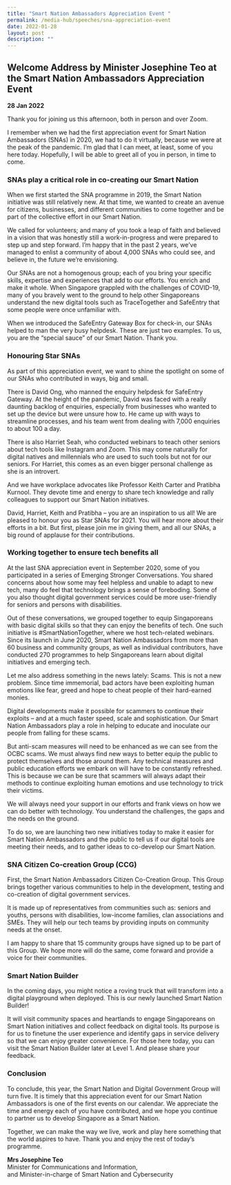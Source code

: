 ```yaml
---
title: "Smart Nation Ambassadors Appreciation Event "
permalink: /media-hub/speeches/sna-appreciation-event
date: 2022-01-28
layout: post
description: ""
---
```

## Welcome Address by Minister Josephine Teo at the Smart Nation Ambassadors Appreciation Event

**28 Jan 2022**

Thank you for joining us this afternoon, both in person and over Zoom.

I remember when we had the first appreciation event for Smart Nation Ambassadors (SNAs) in 2020, we had to do it virtually, because we were at the peak of the pandemic. I’m glad that I can meet, at least, some of you here today. Hopefully, I will be able to greet all of you in person, in time to come.

### SNAs play a critical role in co-creating our Smart Nation

When we first started the SNA programme in 2019, the Smart Nation initiative was still relatively new. At that time, we wanted to create an avenue for citizens, businesses, and different communities to come together and be part of the collective effort in our Smart Nation.

We called for volunteers; and many of you took a leap of faith and believed in a vision that was honestly still a work-in-progress and were prepared to step up and step forward. I’m happy that in the past 2 years, we’ve managed to enlist a community of about 4,000 SNAs who could see, and believe in, the future we’re envisioning.

Our SNAs are not a homogenous group; each of you bring your specific skills, expertise and experiences that add to our efforts. You enrich and make it whole. When Singapore grappled with the challenges of COVID-19, many of you bravely went to the ground to help other Singaporeans understand the new digital tools such as TraceTogether and SafeEntry that some people were once unfamiliar with. 
 
When we introduced the SafeEntry Gateway Box for check-in, our SNAs helped to man the very busy helpdesk. These are just two examples. To us, you are the “special sauce” of our Smart Nation. Thank you.

### Honouring Star SNAs

As part of this appreciation event, we want to shine the spotlight on some of our SNAs who contributed in ways, big and small.

There is David Ong, who manned the enquiry helpdesk for SafeEntry Gateway. At the height of the pandemic, David was faced with a really daunting backlog of enquiries, especially from businesses who wanted to set up the device but were unsure how to. He came up with ways to streamline processes, and his team went from dealing with 7,000 enquiries to about 100 a day. 

There is also Harriet Seah, who conducted webinars to teach other seniors about tech tools like Instagram and Zoom. This may come naturally for digital natives and millennials who are used to such tools but not for our seniors.  For Harriet, this comes as an even bigger personal challenge as she is an introvert. 

And we have workplace advocates like Professor Keith Carter and Pratibha Kurnool. They devote time and energy to share tech knowledge and rally colleagues to support our Smart Nation initiatives.

David, Harriet, Keith and Pratibha – you are an inspiration to us all!  We are pleased to honour you as Star SNAs for 2021. You will hear more about their efforts in a bit. But first, please join me in giving them, and all our SNAs, a big round of applause for their contributions.

### Working together to ensure tech benefits all

At the last SNA appreciation event in September 2020, some of you participated in a series of Emerging Stronger Conversations. You shared concerns about how some may feel helpless and unable to adapt to new tech, many do feel that technology brings a sense of foreboding.  Some of you also thought digital government services could be more user-friendly for seniors and persons with disabilities. 

Out of these conversations, we grouped together to equip Singaporeans with basic digital skills so that they can enjoy the benefits of tech. One such initiative is #SmartNationTogether, where we host tech-related webinars. Since its launch in June 2020, Smart Nation Ambassadors from more than 60 business and community groups, as well as individual contributors, have conducted 270 programmes to help Singaporeans learn about digital initiatives and emerging tech.

Let me also address something in the news lately: Scams. This is not a new problem. Since time immemorial, bad actors have been exploiting human emotions like fear, greed and hope to cheat people of their hard-earned monies.

Digital developments make it possible for scammers to continue their exploits – and at a much faster speed, scale and sophistication. Our Smart Nation Ambassadors play a role in helping to educate and inoculate our people from falling for these scams. 

But anti-scam measures will need to be enhanced as we can see from the OCBC scams. We must always find new ways to better equip the public to protect themselves and those around them. Any technical measures and public education efforts we embark on will have to be constantly refreshed. This is because we can be sure that scammers will always adapt their methods to continue exploiting human emotions and use technology to trick their victims. 

We will always need your support in our efforts and frank views on how we can do better with technology. You understand the challenges, the gaps and the needs on the ground.

To do so, we are launching two new initiatives today to make it easier for Smart Nation Ambassadors and the public to tell us if our digital tools are meeting their needs, and to gather ideas to co-develop our Smart Nation.

### SNA Citizen Co-creation Group (CCG)

First, the Smart Nation Ambassadors Citizen Co-Creation Group. This Group brings together various communities to help in the development, testing and co-creation of digital government services.

It is made up of representatives from communities such as: seniors and youths, persons with disabilities, low-income families, clan associations and SMEs. They will help our tech teams by providing inputs on community needs at the onset. 

I am happy to share that 15 community groups have signed up to be part of this Group. We hope more will do the same, come forward and provide a voice for their communities.

### Smart Nation Builder

In the coming days, you might notice a roving truck that will transform into a digital playground when deployed. This is our newly launched Smart Nation Builder! 

It will visit community spaces and heartlands to engage Singaporeans on Smart Nation initiatives and collect feedback on digital tools. Its purpose is for us to finetune the user experience and identify gaps in service delivery so that we can enjoy greater convenience. For those here today, you can visit the Smart Nation Builder later at Level 1. And please share your feedback.

### Conclusion

To conclude, this year, the Smart Nation and Digital Government Group will turn five. It is timely that this appreciation event for our Smart Nation Ambassadors is one of the first events on our calendar. We appreciate the time and energy each of you have contributed, and we hope you continue to partner us to develop Singapore as a Smart Nation. 

Together, we can make the way we live, work and play here something that the world aspires to have. Thank you and enjoy the rest of today’s programme.

**Mrs Josephine Teo**<br>
Minister for Communications and Information,<br>
and Minister-in-charge of Smart Nation and Cybersecurity